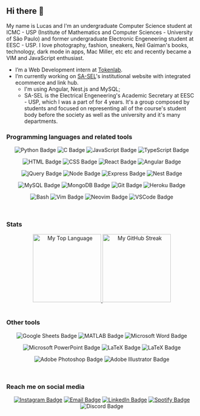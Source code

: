 ## Hi there 👋

My name is Lucas and I'm an undergraduate Computer Science student at ICMC - USP (Institute of Mathematics and Computer Sciences - University of São Paulo) and former undergraduate Electronic Engeneering student at EESC - USP. I love photography, fashion, sneakers, Neil Gaiman's books, technology, dark mode in apps, Mac Miller, etc etc and recently became a VIM and JavaScript enthusiast.


- I’m a Web Development intern at [Tokenlab](https://www.linkedin.com/company/tokenlab/).
- I’m currently working on [SA-SEL](https://github.com/sa-sel/)'s institutional website with integrated ecommerce and link hub. 
  - I'm using Angular, Nest.js and MySQL;
  - SA-SEL is the Electrical Engeneering's Academic Secretary at EESC - USP, which I was a part of for 4 years. It's a group composed by students and focused on representing all of the course's student body before the society as well as the university and it's many departments.


### Programming languages and related tools
<div align="center">
  
  ![Python Badge](https://img.shields.io/badge/python-%23295981.svg?&style=for-the-badge&logo=python&logoColor=%23FFE365)
  ![C Badge](https://img.shields.io/badge/ansi%20c-%23f7f7f7.svg?&style=for-the-badge&logo=c&logoColor=%23202020)
  ![JavaScript Badge](https://img.shields.io/badge/javascript-%23292610.svg?&style=for-the-badge&logo=javascript&logoColor=%23FCDC00)
  ![TypeScript Badge](https://img.shields.io/badge/typescript-%233278c2.svg?&style=for-the-badge&logo=typescript&logoColor=%23FCDC00)
<!--   ![C++ Badge](https://img.shields.io/badge/C++-%2300599C.svg?&style=for-the-badge&logo=c%2B%2B&logoColor=white) -->
<!--   ![Java Badge](https://img.shields.io/badge/java-%23DE0000.svg?&style=for-the-badge&logo=java&logoColor=%23f7f7f7) -->
  
  ![HTML Badge](https://img.shields.io/badge/html-%23E34F26.svg?&style=for-the-badge&logo=html5&logoColor=white)
  ![CSS Badge](https://img.shields.io/badge/css-%231572B6.svg?&style=for-the-badge&logo=css3&logoColor=%23f7f7f7)
  ![React Badge](https://img.shields.io/badge/react.js-%23282C34.svg?&style=for-the-badge&logo=react&logoColor=%2361DAFB)
  ![Angular Badge](https://img.shields.io/badge/angular.js-%230F549D.svg?&style=for-the-badge&logo=angular&logoColor=%23FDFDFD)
  
  ![jQuery Badge](https://img.shields.io/badge/jquery-%230769AD.svg?&style=for-the-badge&logo=jquery&logoColor=%23f7f7f7)
  ![Node Badge](https://img.shields.io/badge/node.js-%2343853D.svg?&style=for-the-badge&logo=node.js&logoColor=%23f7f7f7)
  ![Express Badge](https://img.shields.io/badge/express.js-%23FDFDFD.svg?&style=for-the-badge&logo=express&logoColor=%23202020)
  ![Nest Badge](https://img.shields.io/badge/nest.js-%23e0234e.svg?&style=for-the-badge&logo=nestjs&logoColor=%23202020)
<!--   ![TypeORM Badge](https://img.shields.io/badge/typeorm-%23fd1b1e.svg?&style=for-the-badge&logo=typeorm&logoColor=%23202020) -->
<!--   ![Vue Badge](https://img.shields.io/badge/vue.js-%2335495E.svg?&style=for-the-badge&logo=vue.js&logoColor=%2341B883) -->
  
  ![MySQL Badge](https://img.shields.io/badge/mysql-%23F29111.svg?&style=for-the-badge&logo=mysql&logoColor=%2300758F)
  ![MongoDB Badge](https://img.shields.io/badge/mongodb-%23202020.svg?&style=for-the-badge&logo=mongodb)
  ![Git Badge](https://img.shields.io/badge/git-%23F54D27.svg?&style=for-the-badge&logo=git&logoColor=white)
  ![Heroku Badge](https://img.shields.io/badge/heroku-%239E7CC1.svg?&style=for-the-badge&logo=heroku&logoColor=white)

  ![Bash](https://img.shields.io/badge/bash-%23202020.svg?&style=for-the-badge&logo=gnubash&logoColor=%234EAA25)
  ![Vim Badge](https://img.shields.io/badge/vim-%23007F00.svg?&style=for-the-badge&logo=vim&logoColor=%23BFBFBF)
  ![Neovim Badge](https://img.shields.io/badge/neovim-%230F549D.svg?&style=for-the-badge&logo=neovim)
  ![VSCode Badge](https://img.shields.io/badge/vs%20code-%232C2C32.svg?&style=for-the-badge&logo=visual-studio-code&logoColor=%23007ACC)
  
</div>

<br>

### Stats
<div align="center" width="100vw">
  <a href="https://github.com/anuraghazra/github-readme-stats" target="_blank">
    <img height="180em" alt="My Top Language" src="https://github-readme-stats.vercel.app/api/top-langs/?username=lucasvianav&theme=solarized-dark&layout=compact&langs_count=6"/>
    <img height="180em" alt="My GitHub Streak" src="https://github-readme-streak-stats.herokuapp.com/?user=lucasvianav&theme=solarized-dark"/>
  </a>
<!--     <img height="180em" alt="My GitHub Stats" src="https://github-readme-stats.vercel.app/api?username=lucasvianav&theme=solarized-dark&count_private=true&show_icons=truel&hide=prs"/> -->
</div>

<br>

### Other tools
<div align="center">

  ![Google Sheets Badge](https://img.shields.io/badge/google%20sheets-%2334A853.svg?&style=for-the-badge&logo=google-sheets&logoColor=white)
  ![MATLAB Badge](https://img.shields.io/badge/matlab-%230076A8.svg?&style=for-the-badge&logo=mathworks&logoColor=%23C05708)
  ![Microsoft Word Badge](https://img.shields.io/badge/microsoft%20word-%234285F4.svg?&style=for-the-badge&logo=microsoft-word&logoColor=%23f7f7f7)
  
  ![Microsoft PowerPoint Badge](https://img.shields.io/badge/microsoft%20powerpoint-%23FBBC04.svg?&style=for-the-badge&logo=microsoft-powerpoint&logoColor=%23f7f7f7)
  ![LaTeX Badge](https://img.shields.io/badge/latex-%23008080.svg?&style=for-the-badge&logo=latex&logoColor=%23f7f7f7)
  ![LaTeX Badge](https://img.shields.io/badge/overleaf-%23296B2E.svg?&style=for-the-badge&logo=overleaf&logoColor=%23f7f7f7)
  
  ![Adobe Photoshop Badge](https://img.shields.io/badge/adobe%20photoshop-%23001E36.svg?&style=for-the-badge&logo=adobe-photoshop&logoColor=%2331A8FF)
  ![Adobe Illustrator Badge](https://img.shields.io/badge/adobe%20illustrator-%23330000.svg?&style=for-the-badge&logo=adobe-illustrator&logoColor=%23FF9A00)

</div>

<br>

### Reach me on social media
<div align="center">

[![Instagram Badge](https://img.shields.io/static/v1?label=Instagram&message=@vvianalucas&style=social&logo=instagram)](https://www.instagram.com/vvianalucas/)
[![Email Badge](https://img.shields.io/static/v1?label=Email&message=lucasviana@usp.br&style=social&logo=gmail)](mailto:lucasviana@usp.br)
[![LinkedIn Badge](https://img.shields.io/static/v1?label=LinkedIn&message=Lucas%20Viana%20Vilela&style=social&logo=linkedin)](https://www.linkedin.com/in/lucasvianavilela/)
[![Spotify Badge](https://img.shields.io/static/v1?label=Spotify&message=Lucas%20Viana&style=social&logo=spotify)](https://open.spotify.com/user/12143554604?si=be1d339b66a148ab/)
![Discord Badge](https://img.shields.io/static/v1?label=Discord&message=Lucas%20Viana%230803&style=social&logo=discord)

</div>
